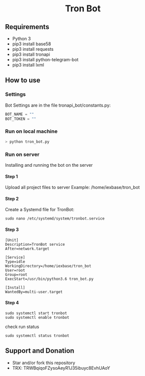 <h1 align="center">
  Tron Bot
  <br>
</h1>

## Requirements

* Python 3
* pip3 install base58
* pip3 install requests
* pip3 install tronapi
* pip3 install python-telegram-bot
* pip3 install lxml

## How to use

### Settings
Bot Settings are in the file tronapi_bot/constants.py:

```python
BOT_NAME = ""
BOT_TOKEN = ""
```
### Run on local machine
```bash
> python tron_bot.py
```

### Run on server
Installing and running the bot on the server

#### Step 1
Upload all project files to server
Example: /home/iexbase/tron_bot
#### Step 2
Create a Systemd file for TronBot:
```
sudo nano /etc/systemd/system/tronbot.service
```
#### Step 3
```
[Unit]
Description=TronBot service
After=network.target

[Service]
Type=idle
WorkingDirectory=/home/iexbase/tron_bot
User=root
Group=root
ExecStart=/usr/bin/python3.6 tron_bot.py

[Install]
WantedBy=multi-user.target
```
#### Step 4
```
sudo systemctl start tronbot
sudo systemctl enable tronbot
```
check run status
```
sudo systemctl status tronbot
```

## Support and Donation
* Star and/or fork this repository
* TRX: TRWBqiqoFZysoAeyR1J35ibuyc8EvhUAoY
